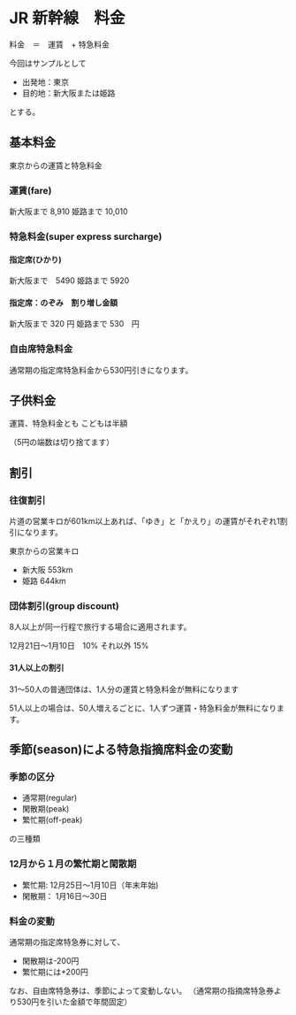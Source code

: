 # JR 新幹線　料金

料金　＝　運賃　+ 特急料金

今回はサンプルとして

- 出発地：東京
- 目的地：新大阪または姫路

とする。

## 基本料金

東京からの運賃と特急料金

### 運賃(fare)

新大阪まで 8,910 
姫路まで 10,010

### 特急料金(super express surcharge)

#### 指定席(ひかり)

新大阪まで　5490
姫路まで 5920

#### 指定席：のぞみ　割り増し金額

新大阪まで 320 円
姫路まで 530　円

### 自由席特急料金

通常期の指定席特急料金から530円引きになります。

## 子供料金

運賃、特急料金とも
こどもは半額

（5円の端数は切り捨てます）

## 割引

### 往復割引

片道の営業キロが601km以上あれば、「ゆき」と「かえり」の運賃がそれぞれ1割引になります。

東京からの営業キロ

- 新大阪 553km
- 姫路 644km

### 団体割引(group discount)

8人以上が同一行程で旅行する場合に適用されます。

12月21日〜1月10日　10%
それ以外 15%

#### 31人以上の割引

31〜50人の普通団体は、1人分の運賃と特急料金が無料になります

51人以上の場合は、50人増えるごとに、1人ずつ運賃・特急料金が無料になります。

## 季節(season)による特急指摘席料金の変動

### 季節の区分

- 通常期(regular)
- 閑散期(peak)
- 繁忙期(off-peak)

の三種類

### 12月から１月の繁忙期と閑散期

- 繁忙期: 12月25日〜1月10日（年末年始)
- 閑散期： 1月16日〜30日

### 料金の変動

通常期の指定席特急券に対して、

- 閑散期は-200円
- 繁忙期には+200円

なお、自由席特急券は、季節によって変動しない。
（通常期の指摘席特急券より530円を引いた金額で年間固定）